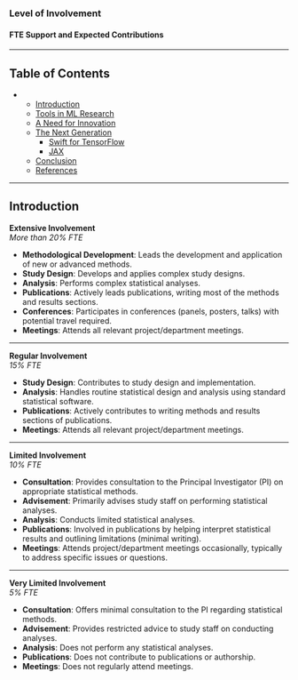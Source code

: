 ### Level of Involvement

#### FTE Support and Expected Contributions

---
<p><h2>Table of Contents</h2>
<nav id="TableOfContents">
<ul>
<li>
<ul>
<li><a href="#introduction">Introduction</a></li>
<li><a href="#tools-in-ml-research">Tools in ML Research</a></li>
<li><a href="#a-need-for-innovation">A Need for Innovation</a></li>
<li><a href="#the-next-generation">The Next Generation</a>
<ul>
<li><a href="#swift-for-tensorflow">Swift for TensorFlow</a></li>
<li><a href="#jax">JAX</a></li>
</ul></li>
<li><a href="#conclusion">Conclusion</a></li>
<li><a href="#references">References</a></li>
</ul></li>
</ul>
</nav>

---

<h2 id="introduction">Introduction</h2>

**Extensive Involvement**  
*More than 20% FTE*

- **Methodological Development**: Leads the development and application of new or advanced methods.
- **Study Design**: Develops and applies complex study designs.
- **Analysis**: Performs complex statistical analyses.
- **Publications**: Actively leads publications, writing most of the methods and results sections.
- **Conferences**: Participates in conferences (panels, posters, talks) with potential travel required.
- **Meetings**: Attends all relevant project/department meetings.

---

**Regular Involvement**  
*15% FTE*

- **Study Design**: Contributes to study design and implementation.
- **Analysis**: Handles routine statistical design and analysis using standard statistical software.
- **Publications**: Actively contributes to writing methods and results sections of publications.
- **Meetings**: Attends all relevant project/department meetings.

---

**Limited Involvement**  
*10% FTE*

- **Consultation**: Provides consultation to the Principal Investigator (PI) on appropriate statistical methods.
- **Advisement**: Primarily advises study staff on performing statistical analyses.
- **Analysis**: Conducts limited statistical analyses.
- **Publications**: Involved in publications by helping interpret statistical results and outlining limitations (minimal writing).
- **Meetings**: Attends project/department meetings occasionally, typically to address specific issues or questions.

---

**Very Limited Involvement**  
*5% FTE*

- **Consultation**: Offers minimal consultation to the PI regarding statistical methods.
- **Advisement**: Provides restricted advice to study staff on conducting analyses.
- **Analysis**: Does not perform any statistical analyses.
- **Publications**: Does not contribute to publications or authorship.
- **Meetings**: Does not regularly attend meetings.
